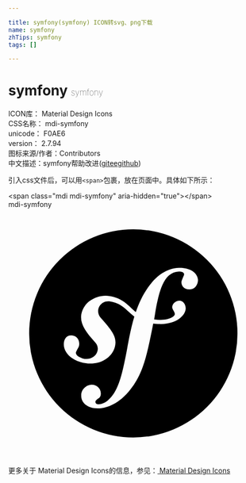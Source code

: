 ```yaml
---

title: symfony(symfony) ICON转svg、png下载
name: symfony
zhTips: symfony
tags: []

---
```


# symfony  <small style="font-size: 60%;font-weight: 100">symfony</small>


<div class="detail-page">
<p>
<span>
ICON库：
<span class="badge-secondary badge">Material Design Icons</span> 
</span>
<br/>
<span>
CSS名称：
<span class="badge-secondary badge">mdi-symfony</span> 
</span>
<br/>
<span>
unicode：
<span class="badge-secondary badge">F0AE6</span> 
<copy-btn content='F0AE6' btn-title=""></copy-btn>
<copy-btn :content='String.fromCodePoint(parseInt("F0AE6", 16))' btn-title="复制U"></copy-btn>
</span>
<br/>
<span>
version：
<span class="badge-secondary badge">2.7.94</span> 
</span>
<br/>
<span>图标来源/作者：<span class="badge-light badge">Contributors</span></span> 
<br/>
<span class="zh-detail">中文描述：<span class="badge-primary badge">symfony</span><span class="help-link"><span>帮助改进</span>(<a href="https://gitee.com/liuwave/icon-helper/edit/master/json/material/symfony.json" target="_blank" rel="noopener noreferrer">gitee</a><a href="https://github.com/liuwave/icon-helper/edit/master/json/material/symfony.json" target="_blank" rel="noopener noreferrer">github</a></span>)</span><br/>
</p>
</div>
<div class="alert alert-dark">
  <i class="mdi mdi-symfony mdi-48px"></i>
  <i class="mdi mdi-symfony mdi-36px"></i>
  <i class="mdi mdi-symfony mdi-24px"></i>
  <i class="mdi mdi-symfony mdi-18px"></i>
</div>
<div>
  <p>引入css文件后，可以用<code>&lt;span&gt;</code>包裹，放在页面中。具体如下所示：    
  </p>
  <div class="alert alert-primary" style="font-size: 14px">
    &lt;span class="mdi mdi-symfony" aria-hidden="true"&gt;&lt;/span&gt;
    <copy-btn content='<span class="mdi mdi-symfony" aria-hidden="true"></span>'></copy-btn>
  </div>
  <div class="alert alert-secondary">
    <i class="mdi mdi-symfony"
    style="font-size: 24px"
    aria-hidden="true"></i> mdi-symfony
    <copy-btn content="mdi-symfony" btn-title="复制图标名称"></copy-btn>
  </div>
</div>
<div id="svg" class="svg-wrap">
<svg xmlns="http://www.w3.org/2000/svg" viewBox="0 0 24 24"><path d="M12,2A10,10 0 0,0 2,12A10,10 0 0,0 12,22A10,10 0 0,0 22,12A10,10 0 0,0 12,2M16.37,5.7V5.7C17.39,5.67 18.15,6.13 18.21,6.84C18.22,7.15 18.04,7.75 17.42,7.77C16.95,7.79 16.63,7.5 16.62,7.09C16.61,6.93 16.88,6.42 16.88,6.33C16.87,6.06 16.47,6.05 16.36,6.06C14.86,6.11 14.46,8.13 14.14,9.78L14,10.65C14.84,10.78 15.46,10.62 15.8,10.4C16.28,10.09 15.66,9.77 15.74,9.41C15.82,9.04 16.15,8.87 16.41,8.86C16.78,8.85 17.04,9.23 17.03,9.62C17,10.26 16.17,11.14 14.5,11.1C14.28,11.1 14.09,11.08 13.91,11.06C13.3,14.16 12.92,16 11.56,17.58C10.39,18.97 9.2,19.18 8.67,19.2C7.67,19.24 7,18.71 7,18C6.97,17.32 7.57,16.94 7.97,16.93C8.5,16.91 8.87,17.3 8.88,17.74C8.9,18.11 8.7,18.23 8.57,18.3C8.5,18.37 8.35,18.45 8.36,18.6C8.36,18.67 8.43,18.82 8.65,18.81C9.07,18.8 9.34,18.59 9.54,18.45C10.5,17.65 10.88,16.24 11.37,13.68C11.63,12.23 11.82,11.3 12.1,10.38C11.42,9.87 11,9.23 10.09,9C9.46,8.81 9.08,8.96 8.81,9.3C8.5,9.71 8.6,10.23 8.9,10.54C10.05,11.82 10.39,12.38 10.26,13.14C10.06,14.35 8.62,15.27 6.92,14.75C5.47,14.3 5.2,13.28 5.37,12.71C5.53,12.22 5.92,12.12 6.31,12.24C6.73,12.37 6.89,12.87 6.77,13.26C6.75,13.3 6.55,13.67 6.5,13.79C6.41,14.1 6.83,14.31 7.12,14.4C7.77,14.6 8.4,14.26 8.55,13.73C8.7,13.25 8.4,12.91 8.27,12.78C7.38,11.8 6.76,10.93 7.06,9.95C7.18,9.58 7.42,9.18 7.78,8.91C8.53,8.36 9.35,8.26 10.12,8.5C11.13,8.77 11.61,9.44 12.24,9.95C12.59,8.93 13.08,7.92 13.81,7.07C14.47,6.3 15.35,5.74 16.37,5.7Z" /></svg>
</div>
<detail full-name='mdi-symfony'></detail>
    
<div><p>更多关于 Material Design Icons的信息，参见：<a target="_blank" href="https://iconhelper.cn/material.html"> Material Design Icons</a>
</p></div>

